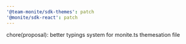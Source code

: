 ```yaml
---
'@team-monite/sdk-themes': patch
'@monite/sdk-react': patch
---
```


chore(proposal): better typings system for monite.ts themesation file
